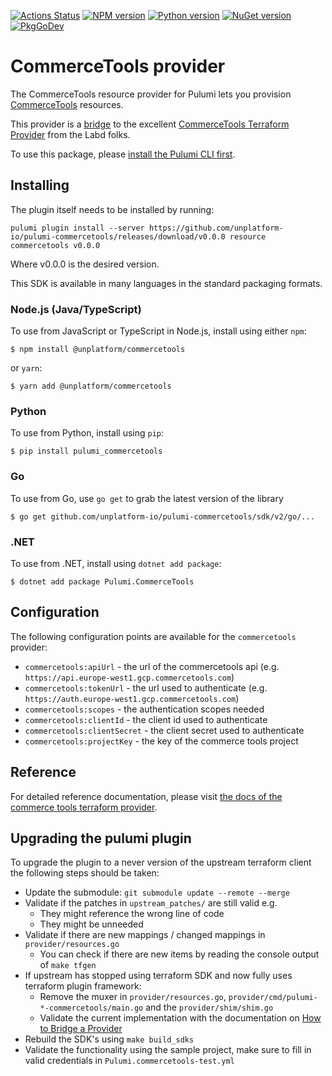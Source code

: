[![Actions Status](https://github.com/unplatform-io/pulumi-commercetools/workflows/release/badge.svg)](https://github.com/unplatform-io/pulumi-commercetools/actions)
[![NPM version](https://badge.fury.io/js/%40unplatform%2Fcommercetools.svg)](https://www.npmjs.com/package/@unplatform/commercetools)
[![Python version](https://badge.fury.io/py/pulumi-commercetools.svg)](https://pypi.org/project/pulumi-commercetools)
[![NuGet version](https://badge.fury.io/nu/pulumi.commercetools.svg)](https://badge.fury.io/nu/pulumi.commercetools)
[![PkgGoDev](https://pkg.go.dev/badge/github.com/unplatform-io/pulumi-commercetools/sdk/v2/go)](https://pkg.go.dev/github.com/unplatform-io/pulumi-commercetools/sdk/v2/go)

# CommerceTools provider
The CommerceTools resource provider for Pulumi lets you provision [CommerceTools](https://commercetools.com/) resources.

This provider is a [bridge](https://github.com/pulumi/pulumi-terraform-bridge) to the excellent [CommerceTools Terraform Provider](https://github.com/labd/terraform-provider-commercetools) from the Labd folks.

To use this package, please [install the Pulumi CLI first](https://pulumi.io/).

## Installing

The plugin itself needs to be installed by running:

    pulumi plugin install --server https://github.com/unplatform-io/pulumi-commercetools/releases/download/v0.0.0 resource commercetools v0.0.0

Where v0.0.0 is the desired version.

This SDK is available in many languages in the standard packaging formats.

### Node.js (Java/TypeScript)

To use from JavaScript or TypeScript in Node.js, install using either `npm`:

    $ npm install @unplatform/commercetools

or `yarn`:

    $ yarn add @unplatform/commercetools

### Python

To use from Python, install using `pip`:

    $ pip install pulumi_commercetools

### Go

To use from Go, use `go get` to grab the latest version of the library

    $ go get github.com/unplatform-io/pulumi-commercetools/sdk/v2/go/...

### .NET

To use from .NET, install using `dotnet add package`:

    $ dotnet add package Pulumi.CommerceTools

## Configuration

The following configuration points are available for the `commercetools` provider:

- `commercetools:apiUrl` - the url of the commercetools api (e.g. `https://api.europe-west1.gcp.commercetools.com`)
- `commercetools:tokenUrl` - the url used to authenticate (e.g. `https://auth.europe-west1.gcp.commercetools.com`)
- `commercetools:scopes` - the authentication scopes needed
- `commercetools:clientId` - the client id used to authenticate
- `commercetools:clientSecret` - the client secret used to authenticate
- `commercetools:projectKey` - the key of the commerce tools project

## Reference

For detailed reference documentation, please visit [the docs of the commerce tools terraform provider][1].

[1]: https://commercetools-terraform-provider.readthedocs.io/en/latest/


## Upgrading the pulumi plugin
To upgrade the plugin to a never version of the upstream terraform client the following steps should be taken:
- Update the submodule: `git submodule update --remote --merge`
- Validate if the patches in `upstream_patches/` are still valid e.g.
  - They might reference the wrong line of code
  - They might be unneeded
- Validate if there are new mappings / changed mappings in `provider/resources.go`
  - You can check if there are new items by reading the console output of `make tfgen`
- If upstream has stopped using terraform SDK and now fully uses terraform plugin framework:
  - Remove the muxer in `provider/resources.go`, `provider/cmd/pulumi-*-commercetools/main.go` and the `provider/shim/shim.go`
  - Validate the current implementation with the documentation on [How to Bridge a Provider](https://github.com/pulumi/pulumi-terraform-bridge/blob/master/pf/README.md)
- Rebuild the SDK's using `make build_sdks`
- Validate the functionality using the sample project, make sure to fill in valid credentials in `Pulumi.commercetools-test.yml`
